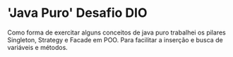 # 'Java Puro' Desafio DIO
Como forma de exercitar alguns conceitos de java puro trabalhei os pilares Singleton, Strategy e Facade em POO. Para facilitar a inserção e busca de variáveis e métodos.

